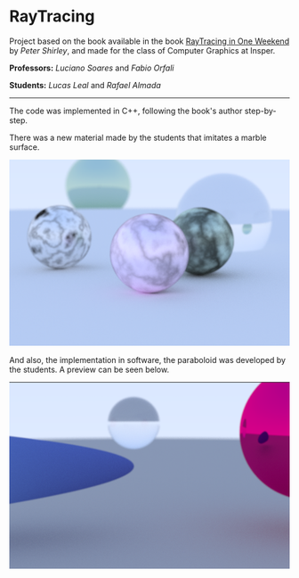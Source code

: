 # RayTracing

Project based on the book available in the book [RayTracing in One Weekend](https://raytracing.github.io/) by _Peter Shirley_, and made for the class of Computer Graphics at Insper.

**Professors:** _Luciano Soares_ and _Fabio Orfali_

**Students:** _Lucas Leal_ and _Rafael Almada_

---

The code was implemented in C++, following the book's author step-by-step.

There was a new material made by the students that imitates a marble surface.

![Marble Balls](images/marble.png)

And also, the implementation in software, the paraboloid was developed by the students. A preview can be seen below.

![Paraboloid Scene](images/paraboloid_scene.png)
